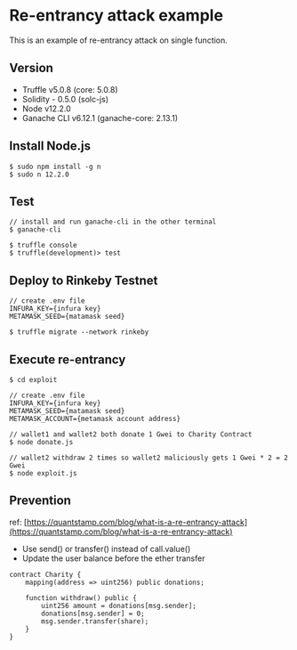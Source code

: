 # Re-entrancy attack example

This is an example of re-entrancy attack on single function.

## Version

- Truffle v5.0.8 (core: 5.0.8)
- Solidity - 0.5.0 (solc-js)
- Node v12.2.0
- Ganache CLI v6.12.1 (ganache-core: 2.13.1)

## Install Node.js

```
$ sudo npm install -g n
$ sudo n 12.2.0
```

## Test

```
// install and run ganache-cli in the other terminal
$ ganache-cli

$ truffle console
$ truffle(development)> test
```

## Deploy to Rinkeby Testnet

```
// create .env file
INFURA_KEY={infura key}
METAMASK_SEED={matamask seed}

$ truffle migrate --network rinkeby
```

## Execute re-entrancy

```
$ cd exploit

// create .env file
INFURA_KEY={infura key}
METAMASK_SEED={matamask seed}
METAMASK_ACCOUNT={metamask account address}

// wallet1 and wallet2 both donate 1 Gwei to Charity Contract
$ node donate.js

// wallet2 withdraw 2 times so wallet2 maliciously gets 1 Gwei * 2 = 2 Gwei
$ node exploit.js
```

## Prevention

ref: [https://quantstamp.com/blog/what-is-a-re-entrancy-attack](https://quantstamp.com/blog/what-is-a-re-entrancy-attack)

- Use send() or transfer() instead of call.value()
- Update the user balance before the ether transfer

```
contract Charity {
    mapping(address => uint256) public donations;

    function withdraw() public {
        uint256 amount = donations[msg.sender];
        donations[msg.sender] = 0;
        msg.sender.transfer(share);
    }
}
```
